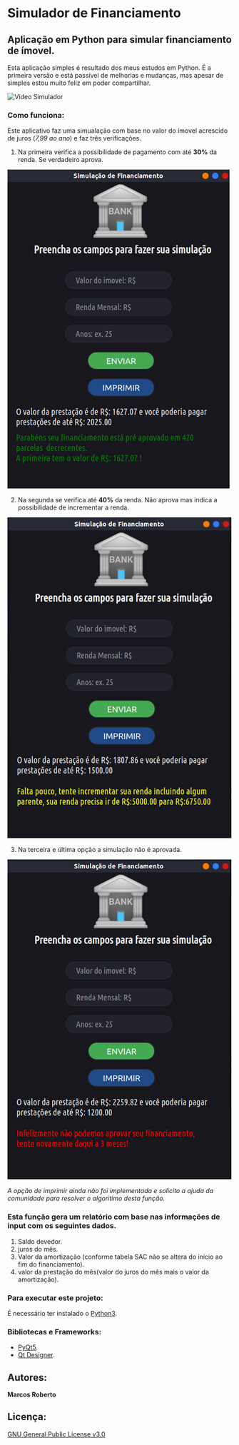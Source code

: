 # Simulador de Financiamento
## Aplicação em Python para simular financiamento de ímovel.
Esta aplicação simples é resultado dos meus estudos em Python. É a primeira versão e está passível de melhorias e mudanças, mas apesar de simples estou muito feliz em poder compartilhar.

![Video Simulador](video_financiamento.gif)
### Como funciona:
Este aplicativo faz uma simualação com base no valor do ímovel acrescido de juros (*7,99 ao ano*) e faz três verificações.
1. Na primeira verifica a possibilidade de pagamento com até **30%** da renda. Se verdadeiro aprova.

![](imagens/ate_30.png)

2. Na segunda se verifica até **40%** da renda. Não aprova mas indica a possibilidade de incrementar a renda.

![](imagens/ate_40.png)

3. Na terceira e última opção a simulação não é aprovada.

![](imagens/acima.png)

*A opção de imprimir ainda não foi implementada e solicito a ajuda da comunidade para resolver o algoritimo desta função.*
### Esta função gera um relatório com base nas informações de input com os seguintes dados.
1. Saldo devedor.
2. juros do mês.
2. Valor da amortização (conforme tabela SAC não se altera do inicio ao fim do financiamento).
3. valor da prestação do mês(valor do juros do mês mais o valor da amortização).


### Para executar este projeto:
É necessário ter instalado o [Python3](https://www.python.org/).
### Bibliotecas e Frameworks:
* [PyQt5](https://pypi.org/project/PyQt5/).
* [Qt Designer](https://build-system.fman.io/qt-designer-download).
## Autores: 
**Marcos Roberto**
## Licença:
[GNU General Public License v3.0]()

